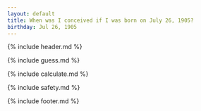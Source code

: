 ```yaml
---
layout: default
title: When was I conceived if I was born on July 26, 1905?
birthday: Jul 26, 1905
---
```


{% include header.md %}

{% include guess.md %}

{% include calculate.md %}

{% include safety.md %}

{% include footer.md %}



